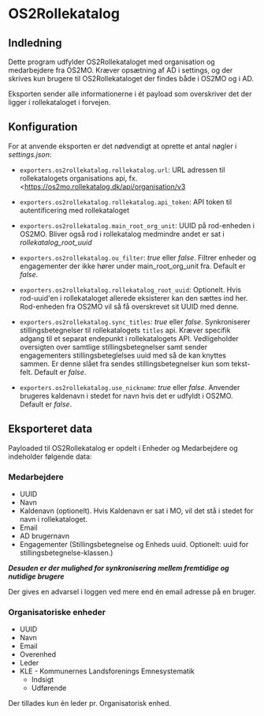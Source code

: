 # OS2Rollekatalog

## Indledning

Dette program udfylder OS2Rollekataloget med organisation og
medarbejdere fra OS2MO. Kræver opsætning af AD i settings, og der
skrives kun brugere til OS2Rollekataloget der findes både i OS2MO og i
AD.

Eksporten sender alle informationerne i ét payload som overskriver det
der ligger i rollekataloget i forvejen.

## Konfiguration

For at anvende eksporten er det nødvendigt at oprette et antal nøgler i
*settings.json*:

- `exporters.os2rollekatalog.rollekatalog.url`: URL adressen til
  rollekatalogets organisations api, fx.
  <https://os2mo.rollekatalog.dk/api/organisation/v3

- `exporters.os2rollekatalog.rollekatalog.api_token`: API token til
  autentificering med rollekataloget

- `exporters.os2rollekatalog.main_root_org_unit`: UUID på
  rod-enheden i OS2MO. Bliver også rod i rollekatalog medmindre
  andet er sat i *rollekatalog_root_uuid*

- `exporters.os2rollekatalog.ou_filter`: *true* eller *false*.
  Filtrer enheder og engagementer der ikke hører under
  main_root_org_unit fra. Default er *false*.

- `exporters.os2rollekatalog.rollekatalog_root_uuid`: Optionelt. Hvis rod-uuid'en i rollekataloget allerede eksisterer kan den sættes ind her. Rod-enheden fra OS2MO vil så få overskrevet sit UUID med denne.

- `exporters.os2rollekatalog.sync_titles`: *true* eller *false*.
Synkroniserer stillingsbetegnelser til rollekatalogets `titles` api. Kræver specifik adgang til et separat endepunkt i rollekatalogets API. Vedligeholder oversigten over samtlige stillingsbetegnelser samt sender engagementers stillingsbeteglelses uuid med så de kan knyttes sammen. Er denne slået fra sendes stillingsbetegnelser kun som tekst-felt. Default er *false*.

- `exporters.os2rollekatalog.use_nickname`: *true* eller *false*.
Anvender brugeres kaldenavn i stedet for navn hvis det er udfyldt i OS2MO. Default er *false*.

## Eksporteret data

Payloaded til OS2Rollekatalog er opdelt i Enheder og Medarbejdere og
indeholder følgende data:

### Medarbejdere

- UUID
- Navn
- Kaldenavn (optionelt). Hvis Kaldenavn er sat i MO, vil det stå i stedet for navn i rollekataloget.
- Email
- AD brugernavn
- Engagementer (Stillingsbetegnelse og Enheds uuid. Optionelt: uuid for stillingsbetegnelse-klassen.)

***Desuden er der mulighed for synkronisering mellem fremtidige og nutidige brugere***

Der gives en advarsel i loggen ved mere end én email adresse på en
bruger.

### Organisatoriske enheder

- UUID
- Navn
- Email
- Overenhed
- Leder
- KLE - Kommunernes Landsforenings Emnesystematik
    - Indsigt
    - Udførende

Der tillades kun én leder pr. Organisatorisk enhed.
